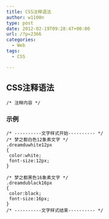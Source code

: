 ```yaml
---
title: CSS注释语法
author: w1100n
type: post
date: 2012-02-19T09:28:47+00:00
url: /?p=2366
categories:
  - Web
tags:
  - CSS

---
```

## CSS注释语法

    /* 注释内容 */

### 示例

    /* ----------文字样式开始---------- */
    /* 梦之都白色12象素文字 */
    .dreamduwhite12px
    {
     color:white;
     font-size:12px;
    }
    
    /* 梦之都黑色16象素文字 */
    .dreamdublack16px
    {
     color:black;
     font-size:16px;
    }
    /* ----------文字样式结束---------- */